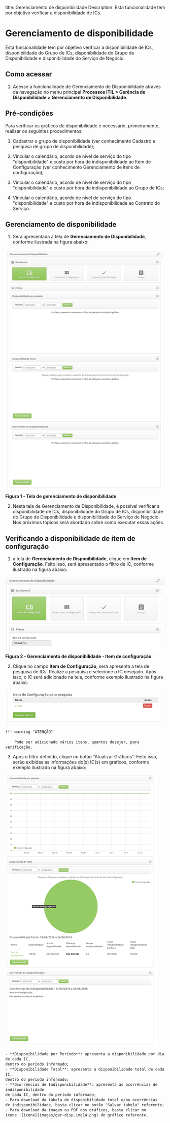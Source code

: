 title: Gerenciamento de disponibilidade
Description: Esta funcionalidade tem por objetivo verificar a disponibilidade de ICs.
# Gerenciamento de disponibilidade

Esta funcionalidade tem por objetivo verificar a disponibilidade de ICs, 
disponibilidade do Grupo de ICs, disponibilidade do Grupo de Disponibilidade 
e disponibilidade do Serviço de Negócio.

Como acessar
--------------

1. Acesse a funcionalidade de Gerenciamento de Disponibilidade através 
da navegação no menu principal **Processos ITIL > Gerência de
Disponibilidade > Gerenciamento de Disponibilidade**.

Pré-condições
---------------

Para verificar os gráficos de disponibilidade é necessário, primeiramente,
realizar os seguintes procedimentos:

1. Cadastrar o grupo de disponibilidade (ver conhecimento 
Cadastro e pesquisa de grupo de disponibilidade);

2. Vincular o calendário, acordo de nível de serviço do tipo "disponibilidade" 
e custo por hora de indisponibilidade ao Item de Configuração
(ver conhecimento Gerenciamento de itens de configuração);

3. Vincular o calendário, acordo de nível de serviço do tipo "disponibilidade" 
e custo por hora de indisponibilidade ao Grupo de ICs;

4. Vincular o calendário, acordo de nível de serviço do tipo "disponibilidade" e 
custo por hora de indisponibilidade ao Contrato do Serviço.

Gerenciamento de disponibilidade
-----------------------------------

1. Será apresentada a tela de **Gerenciamento de Disponibilidade**, 
conforme ilustrada na figura abaixo:

![Gerenciamento](images/ger-disp.img1.png)
**Figura 1 - Tela de gerenciamento de disponibilidade**

2. Nesta tela de Gerenciamento de Disponibilidade, é possível verificar a 
disponibilidade de ICs, disponibilidade do Grupo de ICs, disponibilidade do
Grupo de Disponibilidade e disponibilidade do Serviço de Negócio. 
Nos próximos tópicos será abordado sobre como executar essas ações.

Verificando a disponibilidade de item de configuração
-------------------------------------------------------

1. a tela de **Gerenciamento de Disponibilidade**, clique em **Item de Configuração**. 
Feito isso, será apresentado o filtro de IC, conforme ilustrado na figura abaixo:

![Item de configuração](images/ger-disp.img2.png)
**Figura 2 - Gerenciamento de disponibilidade - Item de configuração**

2. Clique no campo **Item de Configuração**, será apresenta a tela de pesquisa de ICs.
Realize a pesquisa e selecione o IC desejado. Após isso, o IC será adicionado na tela,
conforme exemplo ilustrado na figura abaixo:

![Filtros IC](images/ger-disp.img3.png)

    !!! warning "ATENÇÃO"
    
        Pode ser adicionado vários itens, quantos desejar, para verificação.
        
3. Após o filtro definido, clique no botão "Atualizar Gráficos". Feito isso, 
serão exibidas as informações do(s) IC(s) em gráficos, conforme exemplo 
ilustrado na figura abaixo:

![Gráficos IC](images/ger-disp.img4.png)

    - **Disponibilidade por Período**: apresenta a disponibilidade por dia de cada IC,
    dentro do período informado;
    - **Disponibilidade Total**: apresenta a disponibilidade total de cada IC, 
    dentro do período informado;
    - **Ocorrências de Indisponibilidade**: apresenta as ocorrências de indisponibilidade
    de cada IC, dentro do período informado;
    - Para download da tabela de disponibilidade total e/ou ocorrências
    de indisponibilidade, basta clicar no botão "Salvar tabela" referente;
    - Para download da imagem ou PDF dos gráficos, basta clicar no 
    ícone ![icone](images/ger-disp.img14.png) do gráfico referente.
